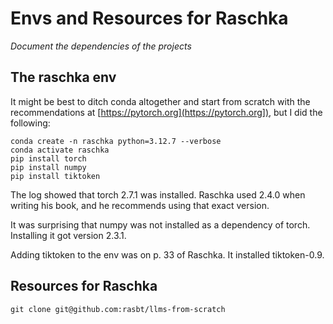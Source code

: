 # Envs and Resources for Raschka

*Document the dependencies of the projects*

## The raschka env

It might be best to ditch conda altogether and start from scratch with the 
recommendations at [https://pytorch.org](https://pytorch.org]), but I did
the following:

```
conda create -n raschka python=3.12.7 --verbose
conda activate raschka
pip install torch
pip install numpy
pip install tiktoken
```

The log showed that torch 2.7.1 was installed. Raschka used 2.4.0 when writing his book, and
he recommends using that exact version.

It was surprising that numpy was not installed as a dependency of torch. Installing it got
version 2.3.1.

Adding tiktoken to the env was on p. 33 of Raschka. It installed tiktoken-0.9.

## Resources for Raschka

```
git clone git@github.com:rasbt/llms-from-scratch
```
